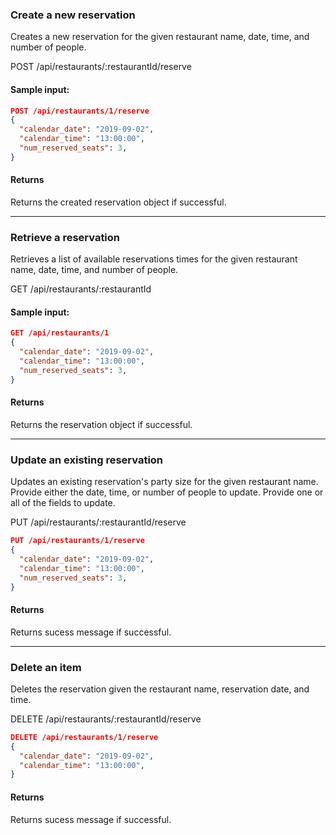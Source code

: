 ### Create a new reservation
Creates a new reservation for the given restaurant name, date, time, and number of people.

POST /api/restaurants/:restaurantId/reserve

#### Sample input:
```json
POST /api/restaurants/1/reserve
{
  "calendar_date": "2019-09-02",
  "calendar_time": "13:00:00",
  "num_reserved_seats": 3,
}
```
#### Returns
Returns the created reservation object if successful.

---
### Retrieve a reservation
Retrieves a list of available reservations times for the given restaurant name, date, time, and number of people.

GET /api/restaurants/:restaurantId

#### Sample input:
```json
GET /api/restaurants/1
{
  "calendar_date": "2019-09-02",
  "calendar_time": "13:00:00",
  "num_reserved_seats": 3,
}
```
#### Returns
Returns the reservation object if successful.

---
### Update an existing reservation
Updates an existing reservation's party size for the given restaurant name. Provide either the date, time, or number of people to update. Provide one or all of the fields to update.

PUT /api/restaurants/:restaurantId/reserve
```json
PUT /api/restaurants/1/reserve
{
  "calendar_date": "2019-09-02",
  "calendar_time": "13:00:00",
  "num_reserved_seats": 3,
}
```

#### Returns
Returns sucess message if successful.

---
### Delete an item
Deletes the reservation given the restaurant name, reservation date, and time.

DELETE /api/restaurants/:restaurantId/reserve
```json
DELETE /api/restaurants/1/reserve
{
  "calendar_date": "2019-09-02",
  "calendar_time": "13:00:00",
}
```

#### Returns
Returns sucess message if successful.